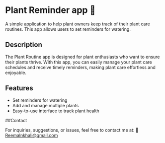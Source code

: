  # Plant Reminder app 🌱

A simple application to help plant owners keep track of their plant care routines. 
This app allows users to set reminders for watering.


## Description

The Plant Routine app is designed for plant enthusiasts who want to ensure their plants thrive. With this app, you can easily manage your plant care schedules and receive timely reminders, making plant care effortless and enjoyable.

## Features

- Set reminders for watering
- Add and manage multiple plants
- Easy-to-use interface to track plant health

##Contact

For inquiries, suggestions, or issues, feel free to contact me at:
📧 Reemalnkhali@gmail.com
